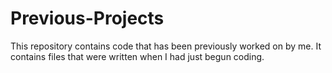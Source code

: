 # Previous-Projects

This repository contains code that has been previously worked on by me. It contains files that were written when I had just begun coding.
